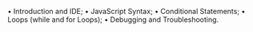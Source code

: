 • Introduction and IDE;
• JavaScript Syntax;
• Conditional Statements;
• Loops (while and for Loops);
• Debugging and Troubleshooting.
